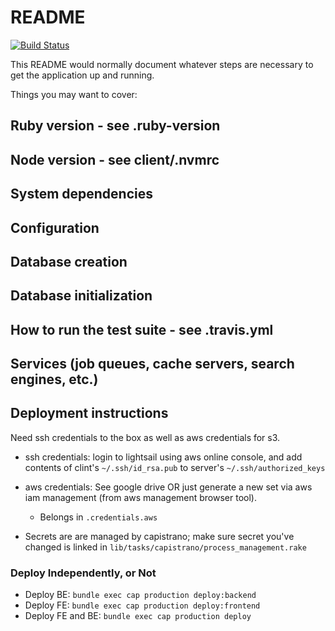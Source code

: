 # README

[![Build Status](https://travis-ci.com/tall-dan/wedding-website.svg?branch=master)](https://travis-ci.com/tall-dan/wedding-website)

This README would normally document whatever steps are necessary to get the
application up and running.

Things you may want to cover:

## Ruby version - see .ruby-version

## Node version - see client/.nvmrc

## System dependencies

## Configuration

## Database creation

## Database initialization

## How to run the test suite - see .travis.yml

## Services (job queues, cache servers, search engines, etc.)

## Deployment instructions
Need ssh credentials to the box as well as aws credentials for s3.

* ssh credentials: login to lightsail using aws online console, and add
  contents of clint's `~/.ssh/id_rsa.pub` to server's
`~/.ssh/authorized_keys`

* aws credentials: See google drive OR just generate a new set via aws
  iam management (from aws management browser tool).
  * Belongs in `.credentials.aws`

* Secrets are are managed by capistrano; make sure secret you've
  changed is linked in `lib/tasks/capistrano/process_management.rake`

### Deploy Independently, or Not

* Deploy BE: `bundle exec cap production deploy:backend`
* Deploy FE: `bundle exec cap production deploy:frontend`
* Deploy FE and BE: `bundle exec cap production deploy`
